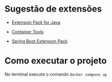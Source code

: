 # Sugestão de extensões

 - [Extension Pack for Java](https://marketplace.visualstudio.com/items?itemName=vscjava.vscode-java-pack)

 - [Container Tools](https://marketplace.visualstudio.com/items?itemName=ms-azuretools.vscode-containers)

 - [Spring Boot Extension Pack](https://marketplace.visualstudio.com/items?itemName=vmware.vscode-boot-dev-pack)

 # Como executar o projeto
 No terminal execute o comando `docker compose up`